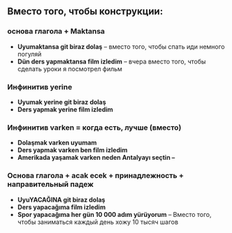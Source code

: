 ## Вместо того, чтобы конструкции:

### основа глагола + Maktansa

- **Uyumaktansa git biraz dolaş** – вместо того, чтобы спать иди немного погуляй
- **Dün ders yapmaktansa film izledim** – вчера вместо того, чтобы сделать уроки я посмотрел фильм

### Инфинитив yerine

- **Uyumak yerine git biraz dolaş**
- **Ders yapmak yerine film izledim**

### Инфинитив varken = когда есть, лучше (вместо)

- **Dolaşmak varken uyumam**
- **Ders yapmak varken ben film izledim**
- **Amerikada yaşamak varken neden Antalyayı seçtin –**

### Основа глагола + acak ecek + принадлежность + направительный падеж

- **UyuYACAĞINA git biraz dolaş**
- **Ders yapacağıma film izledim**
- **Spor yapacağıma her gün 10 000 adım yürüyorum** – Вместо того, чтобы заниматься каждый день хожу 10 тысяч шагов
